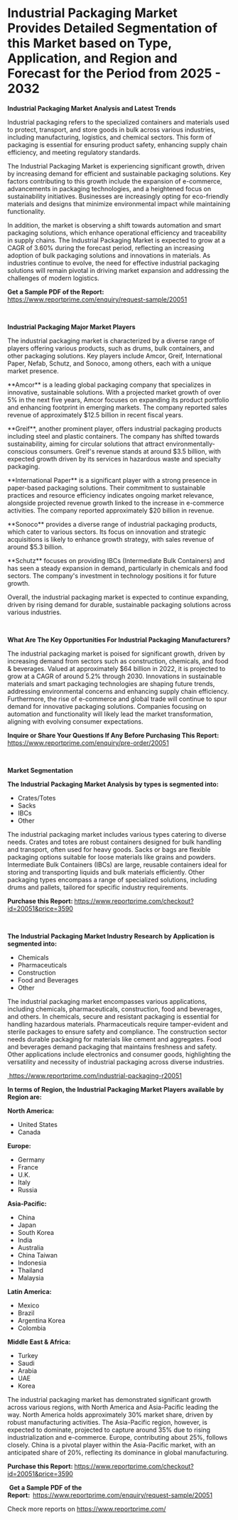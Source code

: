 <p><h1>Industrial Packaging Market Provides Detailed Segmentation of this Market based on Type, Application, and Region and Forecast for the Period from 2025 - 2032</h1></p><p><strong>Industrial Packaging Market Analysis and Latest Trends</strong></p>
<p><p>Industrial packaging refers to the specialized containers and materials used to protect, transport, and store goods in bulk across various industries, including manufacturing, logistics, and chemical sectors. This form of packaging is essential for ensuring product safety, enhancing supply chain efficiency, and meeting regulatory standards. </p><p>The Industrial Packaging Market is experiencing significant growth, driven by increasing demand for efficient and sustainable packaging solutions. Key factors contributing to this growth include the expansion of e-commerce, advancements in packaging technologies, and a heightened focus on sustainability initiatives. Businesses are increasingly opting for eco-friendly materials and designs that minimize environmental impact while maintaining functionality.</p><p>In addition, the market is observing a shift towards automation and smart packaging solutions, which enhance operational efficiency and traceability in supply chains. The Industrial Packaging Market is expected to grow at a CAGR of 3.60% during the forecast period, reflecting an increasing adoption of bulk packaging solutions and innovations in materials. As industries continue to evolve, the need for effective industrial packaging solutions will remain pivotal in driving market expansion and addressing the challenges of modern logistics.</p></p>
<p><strong>Get a Sample PDF of the Report:&nbsp;</strong> <a href="https://www.reportprime.com/enquiry/request-sample/20051?utm_campaign=3264&utm_medium=2&utm_source=Github&utm_content=ia&utm_term=20032025&utm_id=industrial-packaging">https://www.reportprime.com/enquiry/request-sample/20051</a></p>
<p>&nbsp;</p>
<p><strong>Industrial Packaging Major Market Players</strong></p>
<p><p>The industrial packaging market is characterized by a diverse range of players offering various products, such as drums, bulk containers, and other packaging solutions. Key players include Amcor, Greif, International Paper, Nefab, Schutz, and Sonoco, among others, each with a unique market presence.</p><p>**Amcor** is a leading global packaging company that specializes in innovative, sustainable solutions. With a projected market growth of over 5% in the next five years, Amcor focuses on expanding its product portfolio and enhancing footprint in emerging markets. The company reported sales revenue of approximately $12.5 billion in recent fiscal years.</p><p>**Greif**, another prominent player, offers industrial packaging products including steel and plastic containers. The company has shifted towards sustainability, aiming for circular solutions that attract environmentally-conscious consumers. Greif's revenue stands at around $3.5 billion, with expected growth driven by its services in hazardous waste and specialty packaging.</p><p>**International Paper** is a significant player with a strong presence in paper-based packaging solutions. Their commitment to sustainable practices and resource efficiency indicates ongoing market relevance, alongside projected revenue growth linked to the increase in e-commerce activities. The company reported approximately $20 billion in revenue.</p><p>**Sonoco** provides a diverse range of industrial packaging products, which cater to various sectors. Its focus on innovation and strategic acquisitions is likely to enhance growth strategy, with sales revenue of around $5.3 billion. </p><p>**Schutz** focuses on providing IBCs (Intermediate Bulk Containers) and has seen a steady expansion in demand, particularly in chemicals and food sectors. The company's investment in technology positions it for future growth.</p><p>Overall, the industrial packaging market is expected to continue expanding, driven by rising demand for durable, sustainable packaging solutions across various industries.</p></p>
<p>&nbsp;</p>
<p><strong>What Are The Key Opportunities For Industrial Packaging Manufacturers?</strong></p>
<p><p>The industrial packaging market is poised for significant growth, driven by increasing demand from sectors such as construction, chemicals, and food & beverages. Valued at approximately $64 billion in 2022, it is projected to grow at a CAGR of around 5.2% through 2030. Innovations in sustainable materials and smart packaging technologies are shaping future trends, addressing environmental concerns and enhancing supply chain efficiency. Furthermore, the rise of e-commerce and global trade will continue to spur demand for innovative packaging solutions. Companies focusing on automation and functionality will likely lead the market transformation, aligning with evolving consumer expectations.</p></p>
<p><strong>Inquire or Share Your Questions If Any Before Purchasing This Report:</strong> <a href="https://www.reportprime.com/enquiry/pre-order/20051?utm_campaign=3264&utm_medium=2&utm_source=Github&utm_content=ia&utm_term=20032025&utm_id=industrial-packaging">https://www.reportprime.com/enquiry/pre-order/20051</a></p>
<p>&nbsp;</p>
<p><strong>Market Segmentation</strong></p>
<p><strong>The Industrial Packaging Market Analysis by types is segmented into:</strong></p>
<p><ul><li>Crates/Totes</li><li>Sacks</li><li>IBCs</li><li>Other</li></ul></p>
<p><p>The industrial packaging market includes various types catering to diverse needs. Crates and totes are robust containers designed for bulk handling and transport, often used for heavy goods. Sacks or bags are flexible packaging options suitable for loose materials like grains and powders. Intermediate Bulk Containers (IBCs) are large, reusable containers ideal for storing and transporting liquids and bulk materials efficiently. Other packaging types encompass a range of specialized solutions, including drums and pallets, tailored for specific industry requirements.</p></p>
<p><strong>Purchase this Report:&nbsp;</strong><a href="https://www.reportprime.com/checkout?id=20051&price=3590&utm_campaign=3264&utm_medium=2&utm_source=Github&utm_content=ia&utm_term=20032025&utm_id=industrial-packaging">https://www.reportprime.com/checkout?id=20051&price=3590</a></p>
<p>&nbsp;</p>
<p><strong>The Industrial Packaging Market Industry Research by Application is segmented into:</strong></p>
<p><ul><li>Chemicals</li><li>Pharmaceuticals</li><li>Construction</li><li>Food and Beverages</li><li>Other</li></ul></p>
<p><p>The industrial packaging market encompasses various applications, including chemicals, pharmaceuticals, construction, food and beverages, and others. In chemicals, secure and resistant packaging is essential for handling hazardous materials. Pharmaceuticals require tamper-evident and sterile packages to ensure safety and compliance. The construction sector needs durable packaging for materials like cement and aggregates. Food and beverages demand packaging that maintains freshness and safety. Other applications include electronics and consumer goods, highlighting the versatility and necessity of industrial packaging across diverse industries.</p></p>
<p><a href="https://www.reportprime.com/industrial-packaging-r20051?utm_campaign=3264&utm_medium=2&utm_source=Github&utm_content=ia&utm_term=20032025&utm_id=industrial-packaging">&nbsp;https://www.reportprime.com/industrial-packaging-r20051</a></p>
<p><strong>In terms of Region, the Industrial Packaging Market Players available by Region are:</strong></p>
<p>
    <p> <strong> North America: </strong>
        <ul>
            <li>United States</li>
            <li>Canada</li>
        </ul>
        </p> 
    <p> <strong> Europe: </strong>
        <ul>
            <li>Germany</li>
            <li>France</li>
            <li>U.K.</li>
            <li>Italy</li>
            <li>Russia</li>
        </ul>
        </p> 
    <p> <strong> Asia-Pacific: </strong>
        <ul>
            <li>China</li>
            <li>Japan</li>
            <li>South Korea</li>
            <li>India</li>
            <li>Australia</li>
            <li>China Taiwan</li>
            <li>Indonesia</li>
            <li>Thailand</li>
            <li>Malaysia</li>
        </ul>
        </p> 
    <p> <strong> Latin America: </strong>
        <ul>
            <li>Mexico</li>
            <li>Brazil</li>
            <li>Argentina Korea</li>
            <li>Colombia</li>
        </ul>
        </p> 
    <p> <strong> Middle East & Africa: </strong>
        <ul>
            <li>Turkey</li>
            <li>Saudi</li>
            <li>Arabia</li>
            <li>UAE</li>
            <li>Korea</li>
        </ul>
    </p>
    </p>
<p><p>The industrial packaging market has demonstrated significant growth across various regions, with North America and Asia-Pacific leading the way. North America holds approximately 30% market share, driven by robust manufacturing activities. The Asia-Pacific region, however, is expected to dominate, projected to capture around 35% due to rising industrialization and e-commerce. Europe, contributing about 25%, follows closely. China is a pivotal player within the Asia-Pacific market, with an anticipated share of 20%, reflecting its dominance in global manufacturing.</p></p>
<p><strong>Purchase this Report: </strong><a href="https://www.reportprime.com/checkout?id=20051&price=3590&utm_campaign=3264&utm_medium=2&utm_source=Github&utm_content=ia&utm_term=20032025&utm_id=industrial-packaging">https://www.reportprime.com/checkout?id=20051&price=3590</a></p>
<p>&nbsp;<strong>Get a Sample PDF of the Report:&nbsp;&nbsp;</strong><a href="https://www.reportprime.com/enquiry/request-sample/20051?utm_campaign=3264&utm_medium=2&utm_source=Github&utm_content=ia&utm_term=20032025&utm_id=industrial-packaging">https://www.reportprime.com/enquiry/request-sample/20051</a></p>
<p><strong></strong></p>
<p>Check more reports on <a href="https://www.reportprime.com/?utm_campaign=3264&utm_medium=2&utm_source=Github&utm_content=ia&utm_term=20032025&utm_id=industrial-packaging">https://www.reportprime.com/</a></p>